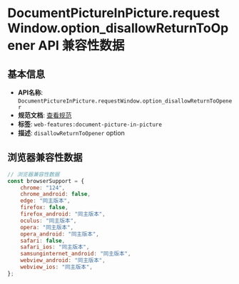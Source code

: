 # DocumentPictureInPicture.requestWindow.option_disallowReturnToOpener API 兼容性数据

## 基本信息

- **API名称**: `DocumentPictureInPicture.requestWindow.option_disallowReturnToOpener`
- **规范文档**: [查看规范](https://wicg.github.io/document-picture-in-picture/#dom-documentpictureinpictureoptions-disallowreturntoopener)
- **标签**: `web-features:document-picture-in-picture`
- **描述**: `disallowReturnToOpener` option

## 浏览器兼容性数据

```javascript
// 浏览器兼容性数据
const browserSupport = {
    chrome: "124",
    chrome_android: false,
    edge: "同主版本",
    firefox: false,
    firefox_android: "同主版本",
    oculus: "同主版本",
    opera: "同主版本",
    opera_android: "同主版本",
    safari: false,
    safari_ios: "同主版本",
    samsunginternet_android: "同主版本",
    webview_android: "同主版本",
    webview_ios: "同主版本",
};

```

